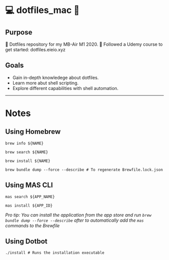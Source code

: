 # 💻 dotfiles_mac 🍎

## Purpose
📁 Dotfiles repository for my MB-Air M1 2020. 
📖 Followed a Udemy course to get started: dotfiles.eieio.xyz

## Goals
- Gain in-depth knowledege about dotfiles.
- Learn more abut shell scripting.
- Explore different capabilities with shell automation.

---

# Notes

## Using Homebrew
```
brew info ${NAME}

brew search ${NAME}

brew install ${NAME}

brew bundle dump --force --describe # To regenerate Brewfile.lock.json
```

## Using MAS CLI
```
mas search ${APP_NAME}

mas install ${APP_ID}
```

_Pro tip: You can install the application from the app store and run `brew bundle dump --force --describe` after to automatically add the `mas` commands to the Brewfile_

## Using Dotbot
```
./install # Runs the installation executable
```

